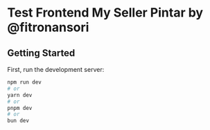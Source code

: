# Test Frontend My Seller Pintar by @fitronansori

## Getting Started

First, run the development server:

```bash
npm run dev
# or
yarn dev
# or
pnpm dev
# or
bun dev
```
